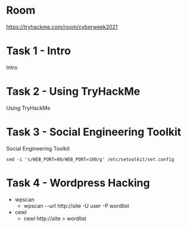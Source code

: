 # Room
https://tryhackme.com/room/cyberweek2021

# Task 1 - Intro
Intro

# Task 2 - Using TryHackMe
Using TryHackMe

# Task 3 - Social Engineering Toolkit
Social Engineering Toolkit

```
sed -i 's/WEB_PORT=80/WEB_PORT=100/g' /etc/setoolkit/set.config
```

# Task 4 - Wordpress Hacking
* wpscan
  * wpscan --url http://site -U user -P wordlist
* cewl
  * cewl http://site > wordlist